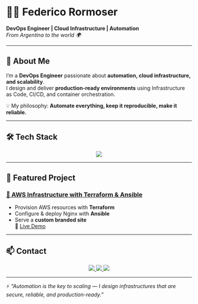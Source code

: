 # 👨‍💻 Federico Rormoser  

**DevOps Engineer | Cloud Infrastructure | Automation**  
_From Argentina to the world 🌍_  

---

## 🚀 About Me  

I’m a **DevOps Engineer** passionate about **automation, cloud infrastructure, and scalability**.  
I design and deliver **production-ready environments** using Infrastructure as Code, CI/CD, and container orchestration.  

💡 My philosophy: **Automate everything, keep it reproducible, make it reliable.**  

---

## 🛠️ Tech Stack  

<p align="center">
  <img src="https://skillicons.dev/icons?i=aws,linux,docker,kubernetes,terraform,ansible,git,github,python,bash,mysql,postgresql,mongodb" />
</p>  

---

## 📂 Featured Project  

### [🚀 AWS Infrastructure with Terraform & Ansible](https://github.com/frormoser/aws-infra-terraform-ansible)  
- Provision AWS resources with **Terraform**  
- Configure & deploy Nginx with **Ansible**  
- Serve a **custom branded site**  
🔗 [Live Demo](https://aws-infra-terraform-ansible.netlify.app/)  

---

## 📫 Contact  

<p align="center">
  <a href="mailto:joelrormoser@gmail.com">
    <img src="https://img.shields.io/badge/Email-D14836?style=for-the-badge&logo=gmail&logoColor=white" />
  </a>
  <a href="https://www.linkedin.com/in/federico-rormoser/">
    <img src="https://img.shields.io/badge/LinkedIn-0A66C2?style=for-the-badge&logo=linkedin&logoColor=white" />
  </a>
  <a href="https://github.com/frormoser">
    <img src="https://img.shields.io/badge/GitHub-181717?style=for-the-badge&logo=github&logoColor=white" />
  </a>
</p>  

---

⚡ *“Automation is the key to scaling — I design infrastructures that are secure, reliable, and production-ready.”*  

